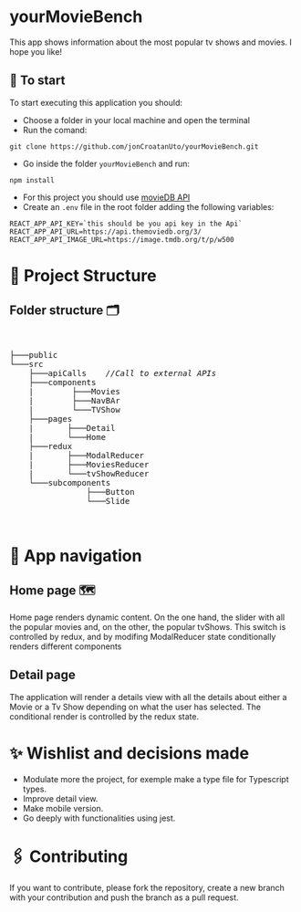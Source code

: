 # yourMovieBench

This app shows information about the most popular tv shows and movies. I hope you like!

## 🚀 To start

To start executing this application you should:

- Choose a folder in your local machine and open the terminal
- Run the comand:

```
git clone https://github.com/jonCroatanUto/yourMovieBench.git
```

- Go inside the folder `yourMovieBench` and run:

```
npm install
```

- For this project you should use [movieDB API](https://developers.themoviedb.org/3)
- Create an `.env` file in the root folder adding the following variables:

```
REACT_APP_API_KEY=`this should be you api key in the Api`
REACT_APP_API_URL=https://api.themoviedb.org/3/
REACT_APP_API_IMAGE_URL=https://image.tmdb.org/t/p/w500
```

# 🦴 Project Structure

## Folder structure 🗂

<pre>  

├───public
└───src
    ├───apiCalls	<i>//Call to external APIs </i>
    ├───components
    |        ├───Movies
    |        ├───NavBAr
    |        └───TVShow
    ├───pages
    |       ├───Detail
    |       └───Home        
    ├───redux
    |       ├───ModalReducer
    |       ├───MoviesReducer
    |       └───tvShowReducer
    └───subcomponents
                ├───Button
                └───Slide


</pre>

# 🧭 App navigation

## Home page 🗺

Home page renders dynamic content. On the one hand, the slider with all the popular movies and, on the other, the popular tvShows.
This switch is controlled by redux, and by modifing ModalReducer state conditionally renders different components

## Detail page
The application will render a details view with all the details about either a Movie or a Tv Show depending on what the user has selected.
The conditional render is controlled by the redux state.

# ✨ Wishlist and decisions made

- Modulate more the project, for exemple make a type file for Typescript types.
- Improve detail view.
- Make mobile version.
- Go deeply with functionalities using jest.

# 🖇️ Contributing

If you want to contribute, please fork the repository, create a new branch with your contribution and push the branch as a pull request.
